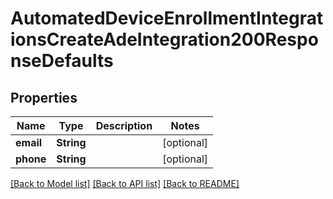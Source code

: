 # AutomatedDeviceEnrollmentIntegrationsCreateAdeIntegration200ResponseDefaults

## Properties
Name | Type | Description | Notes
------------ | ------------- | ------------- | -------------
**email** | **String** |  | [optional] 
**phone** | **String** |  | [optional] 

[[Back to Model list]](../README.md#documentation-for-models) [[Back to API list]](../README.md#documentation-for-api-endpoints) [[Back to README]](../README.md)


